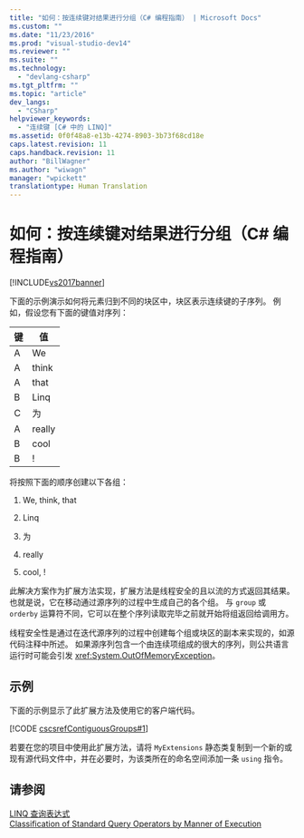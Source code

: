 ```yaml
---
title: "如何：按连续键对结果进行分组（C# 编程指南） | Microsoft Docs"
ms.custom: ""
ms.date: "11/23/2016"
ms.prod: "visual-studio-dev14"
ms.reviewer: ""
ms.suite: ""
ms.technology: 
  - "devlang-csharp"
ms.tgt_pltfrm: ""
ms.topic: "article"
dev_langs: 
  - "CSharp"
helpviewer_keywords: 
  - "连续键 [C# 中的 LINQ]"
ms.assetid: 0f0f48a8-e13b-4274-8903-3b73f68cd18e
caps.latest.revision: 11
caps.handback.revision: 11
author: "BillWagner"
ms.author: "wiwagn"
manager: "wpickett"
translationtype: Human Translation
---
```

# 如何：按连续键对结果进行分组（C# 编程指南）
[!INCLUDE[vs2017banner](../../../csharp/includes/vs2017banner.md)]

下面的示例演示如何将元素归到不同的块区中，块区表示连续键的子序列。  例如，假设您有下面的键值对序列：  
  
|键|值|  
|-------|-------|  
|A|We|  
|A|think|  
|A|that|  
|B|Linq|  
|C|为|  
|A|really|  
|B|cool|  
|B|\!|  
  
 将按照下面的顺序创建以下各组：  
  
1.  We, think, that  
  
2.  Linq  
  
3.  为  
  
4.  really  
  
5.  cool, \!  
  
 此解决方案作为扩展方法实现，扩展方法是线程安全的且以流的方式返回其结果。  也就是说，它在移动通过源序列的过程中生成自己的各个组。  与 `group` 或 `orderby` 运算符不同，它可以在整个序列读取完毕之前就开始将组返回给调用方。  
  
 线程安全性是通过在迭代源序列的过程中创建每个组或块区的副本来实现的，如源代码注释中所述。  如果源序列包含一个由连续项组成的很大的序列，则公共语言运行时可能会引发 <xref:System.OutOfMemoryException>。  
  
## 示例  
 下面的示例显示了此扩展方法及使用它的客户端代码。  
  
 [!CODE [cscsrefContiguousGroups#1](../CodeSnippet/VS_Snippets_VBCSharp/cscsrefContiguousGroups#1)]  
  
 若要在您的项目中使用此扩展方法，请将 `MyExtensions` 静态类复制到一个新的或现有源代码文件中，并在必要时，为该类所在的命名空间添加一条 `using` 指令。  
  
## 请参阅  
 [LINQ 查询表达式](../../../csharp/programming-guide/linq-query-expressions/index.md)   
 [Classification of Standard Query Operators by Manner of Execution](../../../visual-basic/programming-guide/concepts/linq/classification-of-standard-query-operators-by-manner-of-execution.md)